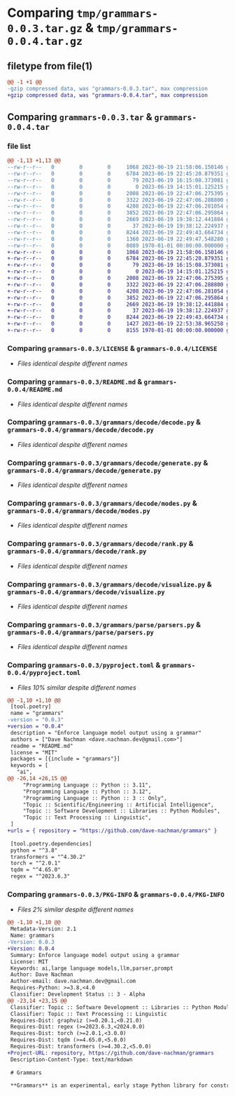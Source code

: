 # Comparing `tmp/grammars-0.0.3.tar.gz` & `tmp/grammars-0.0.4.tar.gz`

## filetype from file(1)

```diff
@@ -1 +1 @@
-gzip compressed data, was "grammars-0.0.3.tar", max compression
+gzip compressed data, was "grammars-0.0.4.tar", max compression
```

## Comparing `grammars-0.0.3.tar` & `grammars-0.0.4.tar`

### file list

```diff
@@ -1,13 +1,13 @@
--rw-r--r--   0        0        0     1068 2023-06-19 21:58:06.150146 grammars-0.0.3/LICENSE
--rw-r--r--   0        0        0     6784 2023-06-19 22:45:20.879351 grammars-0.0.3/README.md
--rw-r--r--   0        0        0       79 2023-06-19 16:15:08.373081 grammars-0.0.3/grammars/__init__.py
--rw-r--r--   0        0        0        0 2023-06-19 14:15:01.125215 grammars-0.0.3/grammars/decode/__init__.py
--rw-r--r--   0        0        0     2008 2023-06-19 22:47:06.275395 grammars-0.0.3/grammars/decode/decode.py
--rw-r--r--   0        0        0     3322 2023-06-19 22:47:06.288800 grammars-0.0.3/grammars/decode/generate.py
--rw-r--r--   0        0        0     4208 2023-06-19 22:47:06.281054 grammars-0.0.3/grammars/decode/modes.py
--rw-r--r--   0        0        0     3852 2023-06-19 22:47:06.295864 grammars-0.0.3/grammars/decode/rank.py
--rw-r--r--   0        0        0     2669 2023-06-19 19:38:12.441884 grammars-0.0.3/grammars/decode/visualize.py
--rw-r--r--   0        0        0       37 2023-06-19 19:38:12.224937 grammars-0.0.3/grammars/parse/__init__.py
--rw-r--r--   0        0        0     8244 2023-06-19 22:49:43.664734 grammars-0.0.3/grammars/parse/parsers.py
--rw-r--r--   0        0        0     1360 2023-06-19 22:49:47.548280 grammars-0.0.3/pyproject.toml
--rw-r--r--   0        0        0     8089 1970-01-01 00:00:00.000000 grammars-0.0.3/PKG-INFO
+-rw-r--r--   0        0        0     1068 2023-06-19 21:58:06.150146 grammars-0.0.4/LICENSE
+-rw-r--r--   0        0        0     6784 2023-06-19 22:45:20.879351 grammars-0.0.4/README.md
+-rw-r--r--   0        0        0       79 2023-06-19 16:15:08.373081 grammars-0.0.4/grammars/__init__.py
+-rw-r--r--   0        0        0        0 2023-06-19 14:15:01.125215 grammars-0.0.4/grammars/decode/__init__.py
+-rw-r--r--   0        0        0     2008 2023-06-19 22:47:06.275395 grammars-0.0.4/grammars/decode/decode.py
+-rw-r--r--   0        0        0     3322 2023-06-19 22:47:06.288800 grammars-0.0.4/grammars/decode/generate.py
+-rw-r--r--   0        0        0     4208 2023-06-19 22:47:06.281054 grammars-0.0.4/grammars/decode/modes.py
+-rw-r--r--   0        0        0     3852 2023-06-19 22:47:06.295864 grammars-0.0.4/grammars/decode/rank.py
+-rw-r--r--   0        0        0     2669 2023-06-19 19:38:12.441884 grammars-0.0.4/grammars/decode/visualize.py
+-rw-r--r--   0        0        0       37 2023-06-19 19:38:12.224937 grammars-0.0.4/grammars/parse/__init__.py
+-rw-r--r--   0        0        0     8244 2023-06-19 22:49:43.664734 grammars-0.0.4/grammars/parse/parsers.py
+-rw-r--r--   0        0        0     1427 2023-06-19 22:53:38.965258 grammars-0.0.4/pyproject.toml
+-rw-r--r--   0        0        0     8155 1970-01-01 00:00:00.000000 grammars-0.0.4/PKG-INFO
```

### Comparing `grammars-0.0.3/LICENSE` & `grammars-0.0.4/LICENSE`

 * *Files identical despite different names*

### Comparing `grammars-0.0.3/README.md` & `grammars-0.0.4/README.md`

 * *Files identical despite different names*

### Comparing `grammars-0.0.3/grammars/decode/decode.py` & `grammars-0.0.4/grammars/decode/decode.py`

 * *Files identical despite different names*

### Comparing `grammars-0.0.3/grammars/decode/generate.py` & `grammars-0.0.4/grammars/decode/generate.py`

 * *Files identical despite different names*

### Comparing `grammars-0.0.3/grammars/decode/modes.py` & `grammars-0.0.4/grammars/decode/modes.py`

 * *Files identical despite different names*

### Comparing `grammars-0.0.3/grammars/decode/rank.py` & `grammars-0.0.4/grammars/decode/rank.py`

 * *Files identical despite different names*

### Comparing `grammars-0.0.3/grammars/decode/visualize.py` & `grammars-0.0.4/grammars/decode/visualize.py`

 * *Files identical despite different names*

### Comparing `grammars-0.0.3/grammars/parse/parsers.py` & `grammars-0.0.4/grammars/parse/parsers.py`

 * *Files identical despite different names*

### Comparing `grammars-0.0.3/pyproject.toml` & `grammars-0.0.4/pyproject.toml`

 * *Files 10% similar despite different names*

```diff
@@ -1,10 +1,10 @@
 [tool.poetry]
 name = "grammars"
-version = "0.0.3"
+version = "0.0.4"
 description = "Enforce language model output using a grammar"
 authors = ["Dave Nachman <dave.nachman.dev@gmail.com>"]
 readme = "README.md"
 license = "MIT"
 packages = [{include = "grammars"}]
 keywords = [
   "ai",
@@ -26,14 +26,15 @@
     "Programming Language :: Python :: 3.11",
     "Programming Language :: Python :: 3.12",
     "Programming Language :: Python :: 3 :: Only",
     "Topic :: Scientific/Engineering :: Artificial Intelligence",
     "Topic :: Software Development :: Libraries :: Python Modules",
     "Topic :: Text Processing :: Linguistic",
 ]
+urls = { repository = "https://github.com/dave-nachman/grammars" }
 
 [tool.poetry.dependencies]
 python = "^3.8"
 transformers = "^4.30.2"
 torch = "^2.0.1"
 tqdm = "^4.65.0"
 regex = "^2023.6.3"
```

### Comparing `grammars-0.0.3/PKG-INFO` & `grammars-0.0.4/PKG-INFO`

 * *Files 2% similar despite different names*

```diff
@@ -1,10 +1,10 @@
 Metadata-Version: 2.1
 Name: grammars
-Version: 0.0.3
+Version: 0.0.4
 Summary: Enforce language model output using a grammar
 License: MIT
 Keywords: ai,large language models,llm,parser,prompt
 Author: Dave Nachman
 Author-email: dave.nachman.dev@gmail.com
 Requires-Python: >=3.8,<4.0
 Classifier: Development Status :: 3 - Alpha
@@ -23,14 +23,15 @@
 Classifier: Topic :: Software Development :: Libraries :: Python Modules
 Classifier: Topic :: Text Processing :: Linguistic
 Requires-Dist: graphviz (>=0.20.1,<0.21.0)
 Requires-Dist: regex (>=2023.6.3,<2024.0.0)
 Requires-Dist: torch (>=2.0.1,<3.0.0)
 Requires-Dist: tqdm (>=4.65.0,<5.0.0)
 Requires-Dist: transformers (>=4.30.2,<5.0.0)
+Project-URL: repository, https://github.com/dave-nachman/grammars
 Description-Content-Type: text/markdown
 
 # Grammars
 
 **Grammars** is an experimental, early stage Python library for constraining the output of [Transformers](https://github.com/huggingface/transformers) language models using [formal grammars](https://en.wikipedia.org/wiki/Formal_grammar) specified via [parser combinators](https://en.wikipedia.org/wiki/Parser_combinator).
```

